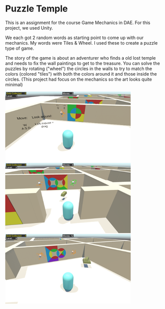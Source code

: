 # Puzzle Temple

This is an assignment for the course Game Mechanics in DAE. 
For this project, we used Unity.

We each got 2 random words as starting point to come up with our mechanics. My words were Tiles & Wheel. I used these to create a puzzle type of game.

The story of the game is about an adventurer who finds a old lost temple and needs to fix the wall paintings to get to the treasure. 
You can solve the puzzles by rotating ("wheel") the circles in the walls to try to match the colors (colored "tiles") with both the colors around it and those inside the circles.
(This project had focus on the mechanics so the art looks quite minimal)

<img src="Images/Screenshot1.png" width="400"/>
<img src="Images/Screenshot2.png" width="400"/>
<img src="Images/Screenshot3.png" width="400"/>
